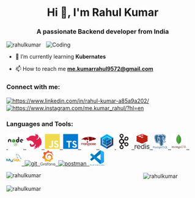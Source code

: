 <h1 align="center"> Hi 👋, I'm Rahul Kumar </h1>
<h3 align="center">A passionate Backend developer from India</h3>
<img align="right" alt="Coding" width="400" src="https://cdn.dribbble.com/users/1162077/screenshots/3848914/programmer.gif">

<p align="left"> <img src="https://komarev.com/ghpvc/?username=RAHULKUMARNATHU&label=Profile%20views&color=0e75b6&style=flat" alt="rahulkumar" /> </p>

<!-- - 🔭 I’m currently working on **project** -->

- 🌱 I’m currently learning **Kubernates**

- 📫 How to reach me **me.kumarrahul9572@gmail.com**

<h3 align="left">Connect with me:</h3>
<p align="left">
<a href="https://linkedin.com/in/rahul-kumar-a85a9a202/" target="blank"><img align="center" src="https://raw.githubusercontent.com/rahuldkjain/github-profile-readme-generator/master/src/images/icons/Social/linked-in-alt.svg" alt="https://www.linkedin.com/in/rahul-kumar-a85a9a202/" height="30" width="40" /></a>
<a href="https://instagram.com/me.kumar_rahul/?hl=en" target="blank"><img align="center" src="https://raw.githubusercontent.com/rahuldkjain/github-profile-readme-generator/master/src/images/icons/Social/instagram.svg" alt="https://www.instagram.com/me.kumar_rahul/?hl=en" height="30" width="40" /></a>
</p>

<h3 align="left">Languages and Tools:</h3>
<p align="left"> 
    <a href="https://nodejs.org" target="_blank" rel="noreferrer"> 
    &nbsp;<img src="https://raw.githubusercontent.com/devicons/devicon/master/icons/nodejs/nodejs-original-wordmark.svg" alt="nodejs" width="40" height="40"/> 
  </a> 
   <a href="https://nestjs.com/" target="_blank" rel="noreferrer"> 
    &nbsp;<img src="https://raw.githubusercontent.com/devicons/devicon/master/icons/nestjs/nestjs-original.svg" alt="nestjs" width="40" height="40"/> 
  </a> 
  <a href="https://www.typescriptlang.org/" target="_blank" rel="noreferrer"> 
    &nbsp;<img src="https://raw.githubusercontent.com/devicons/devicon/master/icons/javascript/javascript-plain.svg" alt="typescript" width="40" height="40"/> 
  </a> 
    <a href="https://developer.mozilla.org/en-US/docs/Web/JavaScript" target="_blank" rel="noreferrer"> 
    &nbsp;<img src="https://raw.githubusercontent.com/devicons/devicon/master/icons/typescript/typescript-original.svg" alt="javascript" width="40" height="40"/> 
  </a> 
   <a href="https://mongoosejs.com/" target="_blank" rel="noreferrer">
    &nbsp;<img src="https://raw.githubusercontent.com/devicons/devicon/master/icons/mongoose/mongoose-original-wordmark.svg" alt="mongoose" width="40" height="40"/> 
  </a>
  <a href="https://sequelize.org/" target="_blank" rel="noreferrer">
    &nbsp;<img src="https://raw.githubusercontent.com/devicons/devicon/master/icons/sequelize/sequelize-original.svg" alt="sequelize" width="40" height="40"/> 
  </a>
  <a href="https://kafka.apache.org/" target="_blank" rel="noreferrer">
  <img src="https://raw.githubusercontent.com/devicons/devicon/master/icons/apachekafka/apachekafka-original.svg" alt="kafka" width="40" height="40" />
</a>
   <a href="https://redis.io/" target="_blank" rel="noreferrer">
    &nbsp;<img src="https://raw.githubusercontent.com/devicons/devicon/master/icons/redis/redis-original-wordmark.svg" alt="mongodb" width="40" height="40"/> 
  </a>
    <a href="https://www.postgresql.org/" target="_blank" rel="noreferrer">
    &nbsp;<img src="https://raw.githubusercontent.com/devicons/devicon/master/icons/postgresql/postgresql-plain-wordmark.svg" alt="mongodb" width="40" height="40"/> 
  </a>
    <a href="https://www.mongodb.com/" target="_blank" rel="noreferrer">
    &nbsp;<img src="https://raw.githubusercontent.com/devicons/devicon/master/icons/mongodb/mongodb-original-wordmark.svg" alt="mongodb" width="40" height="40"/> 
  </a>
  <a href="https://www.mysql.com/" target="_blank" rel="noreferrer">
    &nbsp;<img src="https://raw.githubusercontent.com/devicons/devicon/master/icons/mysql/mysql-original-wordmark.svg" alt="mysql" width="40" height="40"/> 
  </a>
  <a href="https://git-scm.com/" target="_blank" rel="noreferrer"> 
    &nbsp;<img src="https://www.vectorlogo.zone/logos/git-scm/git-scm-icon.svg" alt="git" width="40" height="40"/>
  </a>
  <a href="https://git-scm.com/" target="_blank" rel="noreferrer"> 
    &nbsp;<img src="https://raw.githubusercontent.com/devicons/devicon/master/icons/grafana/grafana-original-wordmark.svg" alt="git" width="40" height="40"/>
  </a>
  <a href="https://postman.com" target="_blank" rel="noreferrer">
    &nbsp;<img src="https://www.vectorlogo.zone/logos/getpostman/getpostman-icon.svg" alt="postman" width="40" height="40"/> 
  </a>
  <a href="https://code.visualstudio.com/" target="_blank" rel="noreferrer">
    &nbsp;<img src="https://raw.githubusercontent.com/devicons/devicon/master/icons/vscode/vscode-original-wordmark.svg" alt="vscode" width="40" height="40"/> 
  </a>
</p>
   <p>
   <img align="left" width= 350 src="https://github-readme-stats.vercel.app/api/top-langs?username=RAHULKUMARNATHU&show_icons=true&locale=en&layout=compact&theme=tokyonight" alt="rahulkumar" />
    
  
  &nbsp; <img align="center" src="https://github-readme-streak-stats.herokuapp.com/?user=RAHULKUMARNATHU&&theme=tokyonight" alt="rahulkumar" />
</p>
<p>
 
</p>
<p>
<img align="center"  src="https://github-readme-stats.vercel.app/api?username=RAHULKUMARNATHU&show_icons=true&locale=en&theme=tokyonight" alt="rahulkumar" />
</p>
